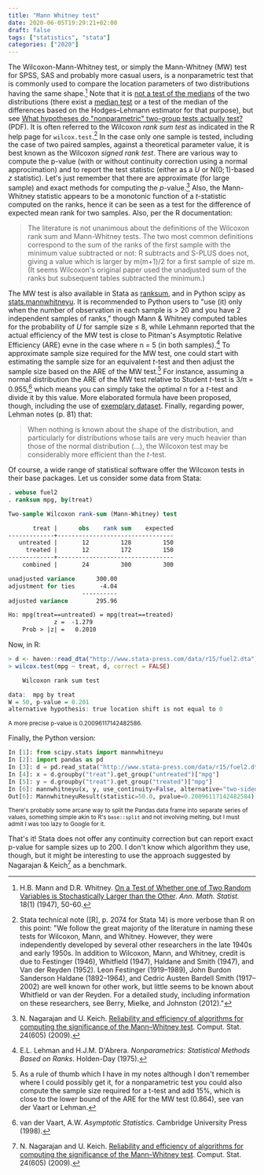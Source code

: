```yaml
---
title: "Mann Whitney test"
date: 2020-06-05T19:29:21+02:00
draft: false
tags: ["statistics", "stata"]
categories: ["2020"]
---
```


The Wilcoxon-Mann-Whitney test, or simply the Mann-Whitney (MW) test for SPSS, SAS and probably more casual users, is a nonparametric test that is commonly used to compare the location parameters of two distributions having the same shape.[^1] Note that it is [not a test of the medians](https://www.ncbi.nlm.nih.gov/pmc/articles/PMC1120984/) of the two distributions (there exist a [median test](https://en.wikipedia.org/wiki/Median_test) or a test of the median of the differences based on the Hodges–Lehmann estimator for that purpose), but see [What hypotheses do "nonparametric" two-group tests actually test?](https://journals.sagepub.com/doi/pdf/10.1177/1536867X1201200202) (PDF). It is often referred to the Wilcoxon _rank sum test_ as indicated in the R help page for `wilcox.test`.[^2] In the case only one sample is tested, including the case of two paired samples, against a theoretical parameter value, it is best known as the Wilcoxon _signed rank test_. There are various way to compute the p-value (with or without continuity correction using a normal approcimation) and to report the test statistic (either as a _U_ or $\text{N}(0;1)$-based _z_ statistic). Let's just remember that there are approximate (for large sample) and exact methods for computing the _p_-value.[^3] Also, the Mann-Whitney statistic appears to be a monotonic function of a _t_-statistic computed on the ranks, hence it can be seen as a test for the difference of expected mean rank for two samples. Also, per the R documentation:

> The literature is not unanimous about the definitions of the Wilcoxon rank sum and Mann-Whitney tests. The two most common definitions correspond to the sum of the ranks of the first sample with the minimum value subtracted or not: R subtracts and S-PLUS does not, giving a value which is larger by m(m+1)/2 for a first sample of size m. (It seems Wilcoxon's original paper used the unadjusted sum of the ranks but subsequent tables subtracted the minimum.)

The MW test is also available in Stata as [ranksum](https://www.stata.com/help.cgi?ranksum), and in Python scipy as [stats.mannwhitneyu](https://docs.scipy.org/doc/scipy/reference/generated/scipy.stats.mannwhitneyu.html). It is recommended to Python users to "use (it) only when the number of observation in each sample is > 20 and you have 2 independent samples of ranks," though Mann & Whitney computed tables for the probability of _U_ for sample size ≤ 8, while Lehmann reported that the actual efficiency of the MW test is close to Pitman's Asymptotic Relative Efficiency (ARE) evne in the case where n = 5 (in both samples).[^4] To approximate sample size required for the MW test, one could start with estimating the sample size for an equivalent $t$-test and then adjust the sample size based on the ARE of the MW test.[^5] For instance, assuming a normal distribution the ARE of the MW test relative to Student _t_-test is 3/π = 0.955,[^6] which means you can simply take the optimal n for a _t_-test and divide it by this value. More elaborated formula have been proposed, though, including the use of [exemplary dataset](https://www.ncbi.nlm.nih.gov/pmc/articles/PMC2796701/). Finally, regarding power, Lehman notes (p. 81) that:

> When nothing is known about the shape of the distribution, and particularly for distributions whose tails are very much heavier than those of the normal distribution (...), the Wilcoxon test may be considerably more efficient than the _t_-test.

Of course, a wide range of statistical software offer the Wilcoxon tests in their base packages. Let us consider some data from Stata:

```stata
. webuse fuel2
. ranksum mpg, by(treat)

Two-sample Wilcoxon rank-sum (Mann-Whitney) test

       treat |      obs    rank sum    expected
-------------+---------------------------------
   untreated |       12         128         150
     treated |       12         172         150
-------------+---------------------------------
    combined |       24         300         300

unadjusted variance      300.00
adjustment for ties       -4.04
                     ----------
adjusted variance        295.96

Ho: mpg(treat==untreated) = mpg(treat==treated)
             z =  -1.279
    Prob > |z| =   0.2010
```

Now, in R:

```r
> d <- haven::read_dta("http://www.stata-press.com/data/r15/fuel2.dta")
> wilcox.test(mpg ~ treat, d, correct = FALSE)

	Wilcoxon rank sum test

data:  mpg by treat
W = 50, p-value = 0.201
alternative hypothesis: true location shift is not equal to 0
```

<small>A more precise p-value is 0.20096117142482586.</small>

Finally, the Python version:

```python
In [1]: from scipy.stats import mannwhitneyu
In [2]: import pandas as pd
In [3]: d = pd.read_stata("http://www.stata-press.com/data/r15/fuel2.dta")
In [4]: x = d.groupby("treat").get_group("untreated")["mpg"]
In [5]: y = d.groupby("treat").get_group("treated")["mpg"]
In [6]: mannwhitneyu(x, y, use_continuity=False, alternative="two-sided")
Out[6]: MannwhitneyuResult(statistic=50.0, pvalue=0.20096117142482584)
```

<small>There's probably some arcane way to split the Pandas data frame into separate series of values, something simple akin to R's `base::split` and not involving melting, but I must admit I was too lazy to Google for it.</small>

That's it! Stata does not offer any continuity correction but can report exact p-value for sample sizes up to 200. I don't know which algorithm they use, though, but it might be interesting to use the approach suggested by Nagarajan & Keich[^3] as a benchmark.

[^1]: H.B. Mann and D.R. Whitney. [On a Test of Whether one of Two Random Variables is Stochastically Larger than the Other](https://projecteuclid.org/euclid.aoms/1177730491). _Ann. Math. Statist._ 18(1) (1947), 50-60.
[^2]: Stata technical note ([R], p. 2074 for Stata 14) is more verbose than R on this point: "We follow the great majority of the literature in naming these tests for Wilcoxon, Mann, and Whitney. However, they were independently developed by several other researchers in the late 1940s and early 1950s. In addition to Wilcoxon, Mann, and Whitney, credit is due to Festinger (1946), Whitfield (1947), Haldane and Smith (1947), and Van der Reyden (1952). Leon Festinger (1919–1989), John Burdon Sanderson Haldane (1892–1964), and Cedric Austen Bardell Smith (1917–2002) are well known for other work, but little seems to be known about Whitfield or van der Reyden. For a detailed study, including information on these researchers, see Berry, Mielke, and Johnston (2012)."
[^3]: N. Nagarajan and U. Keich. [Reliability and efficiency of algorithms for computing the significance of the Mann–Whitney test](http://users.umiacs.umd.edu/~niranjan/papers/NagarajanKeichCS09.pdf). Comput. Stat. 24(605) (2009).
[^4]: E.L. Lehman and H.J.M. D'Abrera. _Nonparametrics: Statistical Methods Based on Ranks_. Holden-Day (1975).
[^5]: As a rule of thumb which I have in my notes although I don't remember where I could possibly get it, for a nonparametric test you could also compute the sample size required for a t-test and add 15%, which is close to the lower bound of the ARE for the MW test (0.864), see van der Vaart[^6] or Lehman[^4].
[^6]: van der Vaart, A.W. _Asymptotic Statistics_. Cambridge University Press (1998).
